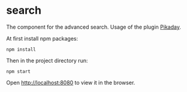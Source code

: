 # search
The component for the advanced search.
Usage of the plugin <a href="https://github.com/dbushell/Pikaday">Pikaday</a>.

At first install npm packages:

<code>npm install</code>

Then in the project directory run:

<code>npm start</code>

Open <a href="http://localhost:8080">http://localhost:8080</a> to view it in the browser.
